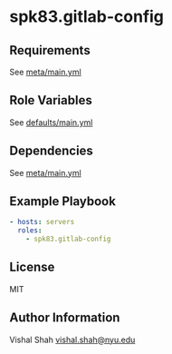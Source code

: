 spk83.gitlab-config
===================



Requirements
------------

See [meta/main.yml](meta/main.yml)

Role Variables
--------------

See [defaults/main.yml](defaults/main.yml)

Dependencies
------------

See [meta/main.yml](meta/main.yml)

Example Playbook
----------------

```yml
- hosts: servers
  roles:
    - spk83.gitlab-config
```

License
-------

MIT

Author Information
------------------

Vishal Shah <vishal.shah@nyu.edu>
